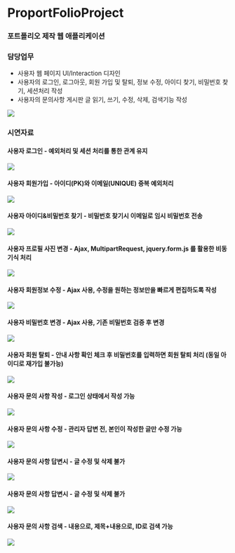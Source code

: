 # ProportFolioProject
### 포트폴리오 제작 웹 애플리케이션

### 담당업무
- 사용자 웹 페이지 UI/Interaction 디자인
- 사용자의 로그인, 로그아웃, 회원 가입 및 탈퇴, 정보 수정, 아이디 찾기, 비밀번호 찾기, 세션처리 작성
- 사용자의 문의사항 게시판 글 읽기, 쓰기, 수정, 삭제, 검색기능 작성

![](https://github.com/rlawjddbs/SSangyoungTheaterProject/blob/master/readme_resource/common/slicer.png)

### 시연자료

#### 사용자 로그인 - 예외처리 및 세션 처리를 통한 관계 유지
![](https://github.com/rlawjddbs/ProportFolioProject/blob/master/readme_source/01_login.gif)
  

#### 사용자 회원가입 - 아이디(PK)와 이메일(UNIQUE) 중복 예외처리
![](https://github.com/rlawjddbs/ProportFolioProject/blob/master/readme_source/02_joinmember.gif)
  

#### 사용자 아이디&비밀번호 찾기 - 비밀번호 찾기시 이메일로 임시 비밀번호 전송
![](https://github.com/rlawjddbs/ProportFolioProject/blob/master/readme_source/03_find_id_and_passwd.gif)
  

#### 사용자 프로필 사진 변경 - Ajax, MultipartRequest, jquery.form.js 를 활용한 비동기식 처리
![](https://github.com/rlawjddbs/ProportFolioProject/blob/master/readme_source/04_change_profile_image.gif)
  

#### 사용자 회원정보 수정 - Ajax 사용, 수정을 원하는 정보만을 빠르게 편집하도록 작성
![](https://github.com/rlawjddbs/ProportFolioProject/blob/master/readme_source/05_change_profile_image.gif)
  

#### 사용자 비밀번호 변경 - Ajax 사용, 기존 비밀번호 검증 후 변경
![](https://github.com/rlawjddbs/ProportFolioProject/blob/master/readme_source/06_change_passwd.gif)
  

#### 사용자 회원 탈퇴 - 안내 사항 확인 체크 후 비밀번호를 입력하면 회원 탈퇴 처리 (동일 아이디로 재가입 불가능)
![](https://github.com/rlawjddbs/ProportFolioProject/blob/master/readme_source/07_leave_member.gif)
  

#### 사용자 문의 사항 작성 - 로그인 상태에서 작성 가능
![](https://github.com/rlawjddbs/ProportFolioProject/blob/master/readme_source/08_write_inquiry.gif)
  

#### 사용자 문의 사항 수정 - 관리자 답변 전, 본인이 작성한 글만 수정 가능
![](https://github.com/rlawjddbs/ProportFolioProject/blob/master/readme_source/09_edit_inquiry.gif)
  

#### 사용자 문의 사항 답변시 - 글 수정 및 삭제 불가
![](https://github.com/rlawjddbs/ProportFolioProject/blob/master/readme_source/10_is_recoment.gif)
  

#### 사용자 문의 사항 답변시 - 글 수정 및 삭제 불가
![](https://github.com/rlawjddbs/ProportFolioProject/blob/master/readme_source/11_edit_inquiry.gif)
  

#### 사용자 문의 사항 검색 - 내용으로, 제목+내용으로, ID로 검색 가능
![](https://github.com/rlawjddbs/ProportFolioProject/blob/master/readme_source/12_search_inquiry.gif)
  
